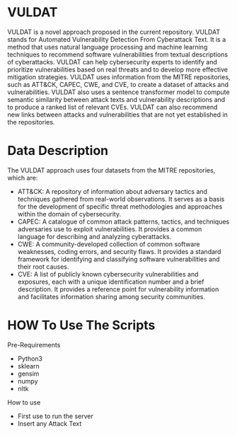 # VULDAT
VULDAT is a novel approach proposed in the current repository. VULDAT stands for Automated Vulnerability Detection From Cyberattack Text. It is a method that uses natural language processing and machine learning techniques to recommend software vulnerabilities from textual descriptions of cyberattacks. VULDAT can help cybersecurity experts to identify and prioritize vulnerabilities based on real threats and to develop more effective mitigation strategies. VULDAT uses information from the MITRE repositories, such as ATT&CK, CAPEC, CWE, and CVE, to create a dataset of attacks and vulnerabilities. VULDAT also uses a sentence transformer model to compute semantic similarity between attack texts and vulnerability descriptions and to produce a ranked list of relevant CVEs. VULDAT can also recommend new links between attacks and vulnerabilities that are not yet established in the repositories.

# Data Description
The VULDAT approach uses four datasets from the MITRE repositories, which are:

- ATT&CK: A repository of information about adversary tactics and techniques gathered from real-world observations. It serves as a basis for the development of specific threat methodologies and approaches within the domain of cybersecurity.
- CAPEC: A catalogue of common attack patterns, tactics, and techniques adversaries use to exploit vulnerabilities. It provides a common language for describing and analyzing cyberattacks.
- CWE: A community-developed collection of common software weaknesses, coding errors, and security flaws. It provides a standard framework for identifying and classifying software vulnerabilities and their root causes.
- CVE: A list of publicly known cybersecurity vulnerabilities and exposures, each with a unique identification number and a brief description. It provides a reference point for vulnerability information and facilitates information sharing among security communities.



# HOW To Use The Scripts
Pre-Requirements
  - Python3
  - sklearn
  - gensim
  - numpy
  - nltk
    
How to use
- First use  to run the server
- Insert any Attack Text 


